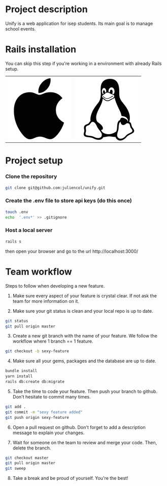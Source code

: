 # Project description
Unify is a web application for isep students. Its main goal is to manage school events.

# Rails installation 
You can skip this step if you're working in a environment with already Rails setup.
<table>
  <tr>
    <td>
      <a href="setup/macOS_setup.md">
        <img src="images/apple.png" alt="macOS" />
      </a>
    </td>
    <td>
      <a href="setup/ubuntu_setup.md">
        <img src="images/linux.png" alt="Ubuntu" />
      </a>
    </td>
  </tr>
</table>

# Project setup

### Clone the repository
```bash
git clone git@github.com:juliencol/unify.git
```

### Create the .env file to store api keys (do this once)
```bash 
touch .env
echo  '.env*' >> .gitignore
``` 

### Host a local server
```bash 
rails s
```
then open your browser and go to the url http://localhost:3000/

# Team workflow
Steps to follow when developing a new feature.
1. Make sure every aspect of your feature is crystal clear. If not ask the team for more information on it.</br>

2. Make sure your git status is clean and your local repo is up to date.
```bash 
git status
git pull origin master
``` 

3. Create a new git branch with the name of your feature. We follow the workflow where 1 branch == 1 feature.
```bash 
git checkout -b sexy-feature
```

4. Make sure all your gems, packages and the database are up to date. </br>
```bash
bundle install
yarn install
rails db:create db:migrate
```

5. Take the time to code your feature. Then push your branch to github. Don't hesitate to commit many times.
```bash
git add .
git commit -m "sexy feature added"
git push origin sexy-feature
```

6. Open a pull request on github. Don't forget to add a description message to explain your changes. </br>

7. Wait for someone on the team to review and merge your code. Then, delete the branch. 
```bash
git checkout master
git pull origin master
git sweep
```
8. Take a break and be proud of yourself. You're the best! 